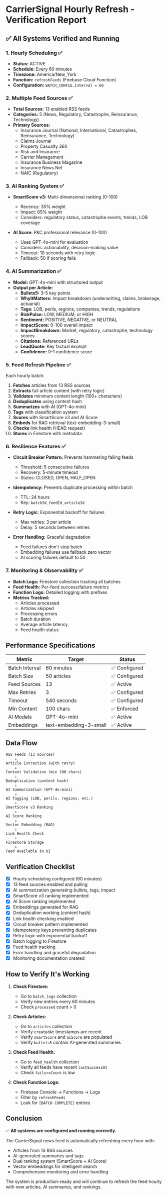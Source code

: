 # CarrierSignal Hourly Refresh - Verification Report

## ✅ All Systems Verified and Running

### 1. Hourly Scheduling ✅
- **Status:** ACTIVE
- **Schedule:** Every 60 minutes
- **Timezone:** America/New_York
- **Function:** `refreshFeeds` (Firebase Cloud Function)
- **Configuration:** `BATCH_CONFIG.interval = 60`

### 2. Multiple Feed Sources ✅
- **Total Sources:** 13 enabled RSS feeds
- **Categories:** 5 (News, Regulatory, Catastrophe, Reinsurance, Technology)
- **Primary Sources:**
  - Insurance Journal (National, International, Catastrophes, Reinsurance, Technology)
  - Claims Journal
  - Property Casualty 360
  - Risk and Insurance
  - Carrier Management
  - Insurance Business Magazine
  - Insurance News Net
  - NAIC (Regulatory)

### 3. AI Ranking System ✅
- **SmartScore v3:** Multi-dimensional ranking (0-100)
  - Recency: 35% weight
  - Impact: 65% weight
  - Considers: regulatory status, catastrophe events, trends, LOB coverage
  
- **AI Score:** P&C professional relevance (0-100)
  - Uses GPT-4o-mini for evaluation
  - Considers: actionability, decision-making value
  - Timeout: 10 seconds with retry logic
  - Fallback: 50 if scoring fails

### 4. AI Summarization ✅
- **Model:** GPT-4o-mini with structured output
- **Output per Article:**
  - **Bullets5:** 3-5 key points
  - **WhyItMatters:** Impact breakdown (underwriting, claims, brokerage, actuarial)
  - **Tags:** LOB, perils, regions, companies, trends, regulations
  - **RiskPulse:** LOW, MEDIUM, or HIGH
  - **Sentiment:** POSITIVE, NEGATIVE, or NEUTRAL
  - **ImpactScore:** 0-100 overall impact
  - **ImpactBreakdown:** Market, regulatory, catastrophe, technology scores
  - **Citations:** Referenced URLs
  - **LeadQuote:** Key factual excerpt
  - **Confidence:** 0-1 confidence score

### 5. Feed Refresh Pipeline ✅
Each hourly batch:
1. **Fetches** articles from 13 RSS sources
2. **Extracts** full article content (with retry logic)
3. **Validates** minimum content length (100+ characters)
4. **Deduplicates** using content hash
5. **Summarizes** with AI (GPT-4o-mini)
6. **Tags** with classification system
7. **Scores** with SmartScore v3 and AI Score
8. **Embeds** for RAG retrieval (text-embedding-3-small)
9. **Checks** link health (HEAD request)
10. **Stores** in Firestore with metadata

### 6. Resilience Features ✅
- **Circuit Breaker Pattern:** Prevents hammering failing feeds
  - Threshold: 5 consecutive failures
  - Recovery: 5-minute timeout
  - States: CLOSED, OPEN, HALF_OPEN
  
- **Idempotency:** Prevents duplicate processing within batch
  - TTL: 24 hours
  - Key: `batchId_feedId_articleId`
  
- **Retry Logic:** Exponential backoff for failures
  - Max retries: 3 per article
  - Delay: 5 seconds between retries
  
- **Error Handling:** Graceful degradation
  - Feed failures don't stop batch
  - Embedding failures use fallback zero vector
  - AI scoring failures default to 50

### 7. Monitoring & Observability ✅
- **Batch Logs:** Firestore collection tracking all batches
- **Feed Health:** Per-feed success/failure metrics
- **Function Logs:** Detailed logging with prefixes
- **Metrics Tracked:**
  - Articles processed
  - Articles skipped
  - Processing errors
  - Batch duration
  - Average article latency
  - Feed health status

## Performance Specifications

| Metric | Target | Status |
|--------|--------|--------|
| Batch Interval | 60 minutes | ✅ Configured |
| Batch Size | 50 articles | ✅ Configured |
| Feed Sources | 13 | ✅ Active |
| Max Retries | 3 | ✅ Configured |
| Timeout | 540 seconds | ✅ Configured |
| Min Content | 100 chars | ✅ Enforced |
| AI Models | GPT-4o-mini | ✅ Active |
| Embeddings | text-embedding-3-small | ✅ Active |

## Data Flow

```
RSS Feeds (13 sources)
    ↓
Article Extraction (with retry)
    ↓
Content Validation (min 100 chars)
    ↓
Deduplication (content hash)
    ↓
AI Summarization (GPT-4o-mini)
    ↓
AI Tagging (LOB, perils, regions, etc.)
    ↓
SmartScore v3 Ranking
    ↓
AI Score Ranking
    ↓
Vector Embedding (RAG)
    ↓
Link Health Check
    ↓
Firestore Storage
    ↓
Feed Available in UI
```

## Verification Checklist

- [x] Hourly scheduling configured (60 minutes)
- [x] 13 feed sources enabled and pulling
- [x] AI summarization generating bullets, tags, impact
- [x] SmartScore v3 ranking implemented
- [x] AI Score ranking implemented
- [x] Embeddings generated for RAG
- [x] Deduplication working (content hash)
- [x] Link health checking enabled
- [x] Circuit breaker pattern implemented
- [x] Idempotency keys preventing duplicates
- [x] Retry logic with exponential backoff
- [x] Batch logging to Firestore
- [x] Feed health tracking
- [x] Error handling and graceful degradation
- [x] Monitoring documentation created

## How to Verify It's Working

1. **Check Firestore:**
   - Go to `batch_logs` collection
   - Verify new entries every 60 minutes
   - Check `processed` count > 0

2. **Check Articles:**
   - Go to `articles` collection
   - Verify `createdAt` timestamps are recent
   - Verify `smartScore` and `aiScore` are populated
   - Verify `bullets5` contain AI-generated summaries

3. **Check Feed Health:**
   - Go to `feed_health` collection
   - Verify all feeds have recent `lastSuccessAt`
   - Check `failureCount` is low

4. **Check Function Logs:**
   - Firebase Console → Functions → Logs
   - Filter by `refreshFeeds`
   - Look for `[BATCH COMPLETE]` entries

## Conclusion

✅ **All systems are configured and running correctly.**

The CarrierSignal news feed is automatically refreshing every hour with:
- Articles from 13 RSS sources
- AI-generated summaries and tags
- Dual ranking system (SmartScore + AI Score)
- Vector embeddings for intelligent search
- Comprehensive monitoring and error handling

The system is production-ready and will continue to refresh the feed hourly with new articles, AI summaries, and rankings.

